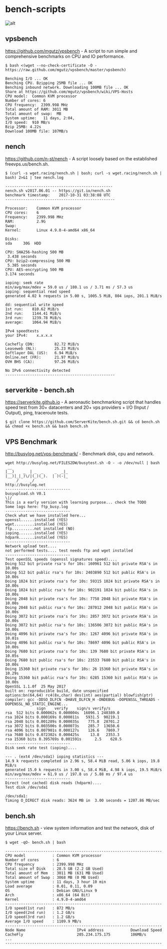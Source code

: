 # bench-scripts

![alt](https://i.imgur.com/Pv0GbR0.png)

## vpsbench
https://github.com/mgutz/vpsbench - A script to run simple and comprehensive benchmarks on CPU and IO performance.

    $ bash <(wget --no-check-certificate -O - https://raw.github.com/mgutz/vpsbench/master/vpsbench)  

    Benching I/O ... OK
    Benching CPU. Bzipping 25MB file ... OK
    Benching inbound network. Downloading 100MB file ... OK
    Share at https://github.com/mgutz/vpsbench/wiki/VPS-Hosts
    CPU model:  Common KVM processor
    Number of cores: 6
    CPU frequency:  2399.998 MHz
    Total amount of RAM: 3011 MB
    Total amount of swap:  MB
    System uptime:   11 days, 2:04,       
    I/O speed:  910 MB/s
    Bzip 25MB: 4.22s
    Download 100MB file: 107MB/s

## nench
https://github.com/n-st/nench - A script loosely based on the established freevps.us/bench.sh. 

    $ (curl -s wget.racing/nench.sh | bash; curl -s wget.racing/nench.sh | bash) 2>&1 | tee nench.log  

    ------------------------------------------------
    nench.sh v2017.06.01 -- https://git.io/nench.sh
    benchmark timestamp:    2017-10-31 03:38:08 UTC
    -------------------------------------------------

    Processor:    Common KVM processor
    CPU cores:    6
    Frequency:    2399.998 MHz
    RAM:          2.9G
    Swap:         
    Kernel:       Linux 4.9.0-4-amd64 x86_64

    Disks:
    sda     30G  HDD

    CPU: SHA256-hashing 500 MB
     3.438 seconds
    CPU: bzip2-compressing 500 MB
     5.385 seconds
    CPU: AES-encrypting 500 MB
    3.174 seconds

    ioping: seek rate
    min/avg/max/mdev = 59.0 us / 180.1 us / 3.71 ms / 57.3 us
    ioping: sequential read speed
    generated 4.02 k requests in 5.00 s, 1005.5 MiB, 804 iops, 201.1 MiB/s

    dd: sequential write speed
    1st run:    810.62 MiB/s
    2nd run:    1144.41 MiB/s
    3rd run:    1239.78 MiB/s
    average:    1064.94 MiB/s

    IPv4 speedtests
    your IPv4:    x.x.x.x

    Cachefly CDN:         82.72 MiB/s
    Leaseweb (NL):        25.23 MiB/s
    Softlayer DAL (US):   6.94 MiB/s
    Online.net (FR):      21.97 MiB/s
    OVH BHS (CA):         97.26 MiB/s

    No IPv6 connectivity detected
    -------------------------------------------------

## serverkite - bench.sh 
https://serverkite.github.io - A aeronautic benchmarking script that handles speed test from 30+ datacenters and 20+ vps providers + I/O (Input / Output), ping, traceroute tests.

    $ git clone https://github.com/ServerKite/bench.sh.git && cd bench.sh && chmod +x bench.sh && bash bench.sh
    
## VPS Benchmark
http://busylog.net/vps-benchmark/ - Benchmark disk, cpu and network.

    wget http://busylog.net/FILES2DW/busytest.sh -O - -o /dev/null | bash
     __                          
    |__)    _  | _  _     _  _|_ 
    |__)|_|_)\/|(_)(_).  | )(-|_ 
         /     _/            
    http://busylog.net           
    -----------------------------
    busyupload.sh V0.1
    \|/
    This is a early version with learning purpose... check the TODO
    Some logs here: ftp_busy.log
    -----------------------------
    Check what we have installed here...
    openssl......installed (YES)
    wget.........installed (YES)
    ftp..........not installed (NO)
    ioping.......installed (YES)
    hdparm.......installed (YES)
    -----------------------------
    Network upload test....
    not performed tests.... test needs ftp and wget installed
    -----------------------------
    Test openSSL speeds (openssl signatures speed)....
    Doing 512 bit private rsa's for 10s: 160961 512 bit private RSA's in 10.00s
    Doing 512 bit public rsa's for 10s: 2403890 512 bit public RSA's in 10.00s
    Doing 1024 bit private rsa's for 10s: 59315 1024 bit private RSA's in 10.00s
    Doing 1024 bit public rsa's for 10s: 902191 1024 bit public RSA's in 10.00s
    Doing 2048 bit private rsa's for 10s: 7758 2048 bit private RSA's in 10.00s
    Doing 2048 bit public rsa's for 10s: 287012 2048 bit public RSA's in 10.00s
    Doing 3072 bit private rsa's for 10s: 2857 3072 bit private RSA's in 10.00s
    Doing 3072 bit public rsa's for 10s: 136506 3072 bit public RSA's in 10.00s
    Doing 4096 bit private rsa's for 10s: 1267 4096 bit private RSA's in 10.01s
    Doing 4096 bit public rsa's for 10s: 78697 4096 bit public RSA's in 10.00s
    Doing 7680 bit private rsa's for 10s: 139 7680 bit private RSA's in 10.05s
    Doing 7680 bit public rsa's for 10s: 23533 7680 bit public RSA's in 10.00s
    Doing 15360 bit private rsa's for 10s: 26 15360 bit private RSA's in 10.29s
    Doing 15360 bit public rsa's for 10s: 6285 15360 bit public RSA's in 10.00s
    OpenSSL 1.1.0f  25 May 2017
    built on: reproducible build, date unspecified
    options:bn(64,64) rc4(8x,char) des(int) aes(partial) blowfish(ptr) 
    compiler: gcc -DDSO_DLFCN -DHAVE_DLFCN_H -DNDEBUG -DOPENSSL_THREADS -DOPENSSL_NO_STATIC_ENGINE...
                  sign    verify    sign/s verify/s
    rsa  512 bits 0.000062s 0.000004s  16096.1 240389.0
    rsa 1024 bits 0.000169s 0.000011s   5931.5  90219.1
    rsa 2048 bits 0.001289s 0.000035s    775.8  28701.2
    rsa 3072 bits 0.003500s 0.000073s    285.7  13650.6
    rsa 4096 bits 0.007901s 0.000127s    126.6   7869.7
    rsa 7680 bits 0.072302s 0.000425s     13.8   2353.3
    rsa 15360 bits 0.395769s 0.001591s      2.5    628.5
    -----------------------------
    Disk seek rate test (ioping)....
    
    --- . (ext4 /dev/sda1) ioping statistics ---
    14.9 k requests completed in 2.96 s, 58.4 MiB read, 5.06 k iops, 19.8 MiB/s
    generated 15.0 k requests in 3.00 s, 58.4 MiB, 4.98 k iops, 19.5 MiB/s
    min/avg/max/mdev = 61.9 us / 197.8 us / 5.88 ms / 97.4 us
    -----------------------------
    Direct (not cached) disk reads (hdparm)....
    Test disk /dev/sda1
    
    /dev/sda1:
    Timing O_DIRECT disk reads: 3624 MB in  3.00 seconds = 1207.86 MB/sec
    
## bench.sh
https://bench.sh - view system information and test the network, disk of your Linux server.

    $ wget -qO- bench.sh | bash
    
    ----------------------------------------------------------------------
    CPU model            : Common KVM processor
    Number of cores      : 6
    CPU frequency        : 2399.998 MHz
    Total size of Disk   : 28.5 GB (2.2 GB Used)
    Total amount of Mem  : 3011 MB (631 MB Used)
    Total amount of Swap : 3068 MB (0 MB Used)
    System uptime        : 11 days, 3 hour 10 min
    Load average         : 0.01, 0.11, 0.09
    OS                   : Debian GNU/Linux 9
    Arch                 : x86_64 (64 Bit)
    Kernel               : 4.9.0-4-amd64
    ----------------------------------------------------------------------
    I/O speed(1st run)   : 872 MB/s
    I/O speed(2nd run)   : 1.2 GB/s
    I/O speed(3rd run)   : 1.2 GB/s
    Average I/O speed    : 1109.9 MB/s
    ----------------------------------------------------------------------
    Node Name                       IPv4 address            Download Speed
    CacheFly                        205.234.175.175         106MB/s       
    ...
    ----------------------------------------------------------------------


